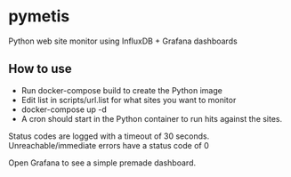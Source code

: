 # pymetis

Python web site monitor using InfluxDB + Grafana dashboards

## How to use

- Run docker-compose build to create the Python image
- Edit list in scripts/url.list for what sites you want to monitor
- docker-compose up -d
- A cron should start in the Python container to run hits against the sites.

Status codes are logged with a timeout of 30 seconds.  Unreachable/immediate errors have a status code of 0

Open Grafana to see a simple premade dashboard.
